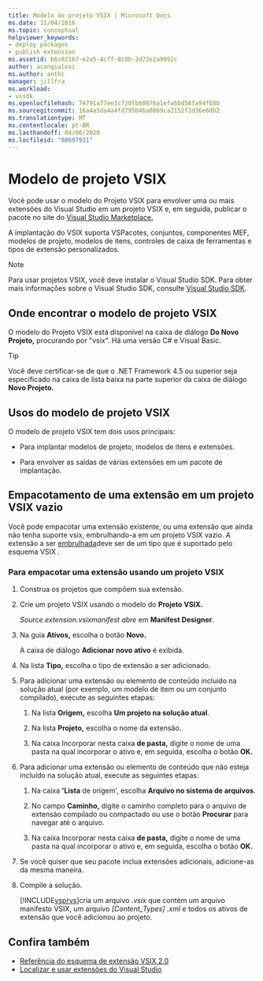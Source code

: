```yaml
---
title: Modelo de projeto VSIX | Microsoft Docs
ms.date: 11/04/2016
ms.topic: conceptual
helpviewer_keywords:
- deploy packages
- publish extension
ms.assetid: b6c82167-e2a5-4cff-8c8b-2d72e2a9092c
author: acangialosi
ms.author: anthc
manager: jillfra
ms.workload:
- vssdk
ms.openlocfilehash: 74791a77ee1c720fb60876a1efa6bd58fa94f68b
ms.sourcegitcommit: 16a4a5da4a4fd795b46a0869ca2152f2d36e6db2
ms.translationtype: MT
ms.contentlocale: pt-BR
ms.lasthandoff: 04/06/2020
ms.locfileid: "80697931"
---
```

# <a name="vsix-project-template"></a>Modelo de projeto VSIX

Você pode usar o modelo do Projeto VSIX para envolver uma ou mais extensões do Visual Studio em um projeto VSIX e, em seguida, publicar o pacote no site do [Visual Studio Marketplace.](https://marketplace.visualstudio.com/)

 A implantação do VSIX suporta VSPacotes, conjuntos, componentes MEF, modelos de projeto, modelos de itens, controles de caixa de ferramentas e tipos de extensão personalizados.

> [!NOTE]
> Para usar projetos VSIX, você deve instalar o Visual Studio SDK. Para obter mais informações sobre o Visual Studio SDK, consulte [Visual Studio SDK](../extensibility/visual-studio-sdk.md).

## <a name="where-to-find-the-vsix-project-template"></a>Onde encontrar o modelo de projeto VSIX

O modelo do Projeto VSIX está disponível na caixa de diálogo **Do Novo Projeto,** procurando por "vsix".  Há uma versão C# e Visual Basic.

> [!TIP]
> Você deve certificar-se de que o .NET Framework 4.5 ou superior seja especificado na caixa de lista baixa na parte superior da caixa de diálogo **Novo Projeto.**

## <a name="uses-of-the-vsix-project-template"></a>Usos do modelo de projeto VSIX

O modelo de projeto VSIX tem dois usos principais:

- Para implantar modelos de projeto, modelos de itens e extensões.

- Para envolver as saídas de várias extensões em um pacote de implantação.

## <a name="packaging-an-extension-in-an-empty-vsix-project"></a>Empacotamento de uma extensão em um projeto VSIX vazio

Você pode empacotar uma extensão existente, ou uma extensão que ainda não tenha suporte vsix, embrulhando-a em um projeto VSIX vazio. A extensão a ser [embrulhada](../extensibility/vsix-extension-schema-2-0-reference.md)deve ser de um tipo que é suportado pelo esquema VSIX .

### <a name="to-package-an-extension-by-using-a-vsix-project"></a>Para empacotar uma extensão usando um projeto VSIX

1. Construa os projetos que compõem sua extensão.

2. Crie um projeto VSIX usando o modelo do **Projeto VSIX.**

    *Source.extension.vsixmanifest abre* em **Manifest Designer**.

3. Na guia **Ativos,** escolha o botão **Novo.**

    A caixa de diálogo **Adicionar novo ativo** é exibida.

4. Na lista **Tipo,** escolha o tipo de extensão a ser adicionado.

5. Para adicionar uma extensão ou elemento de conteúdo incluído na solução atual (por exemplo, um modelo de item ou um conjunto compilado), execute as seguintes etapas:

   1. Na lista **Origem,** escolha **Um projeto na solução atual**.

   2. Na lista **Projeto,** escolha o nome da extensão.

   3. Na caixa Incorporar nesta caixa **de pasta,** digite o nome de uma pasta na qual incorporar o ativo e, em seguida, escolha o botão **OK.**

6. Para adicionar uma extensão ou elemento de conteúdo que não esteja incluído na solução atual, execute as seguintes etapas:

   1. Na caixa **'Lista** de origem', escolha **Arquivo no sistema de arquivos**.

   2. No campo **Caminho,** digite o caminho completo para o arquivo de extensão compilado ou compactado ou use o botão **Procurar** para navegar até o arquivo.

   3. Na caixa Incorporar nesta caixa **de pasta,** digite o nome de uma pasta na qual incorporar o ativo e, em seguida, escolha o botão **OK.**

7. Se você quiser que seu pacote inclua extensões adicionais, adicione-as da mesma maneira.

8. Compile a solução.

    [!INCLUDE[vsprvs](../code-quality/includes/vsprvs_md.md)]cria um arquivo *.vsix* que contém um arquivo manifesto VSIX, um arquivo *[Content_Types] .xml* e todos os ativos de extensão que você adicionou ao projeto.

## <a name="see-also"></a>Confira também

- [Referência do esquema de extensão VSIX 2.0](../extensibility/vsix-extension-schema-2-0-reference.md)
- [Localizar e usar extensões do Visual Studio](../ide/finding-and-using-visual-studio-extensions.md)
